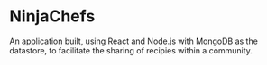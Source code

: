 # NinjaChefs

An application built, using React and Node.js with MongoDB as the datastore, to facilitate the sharing of recipies within a community.
